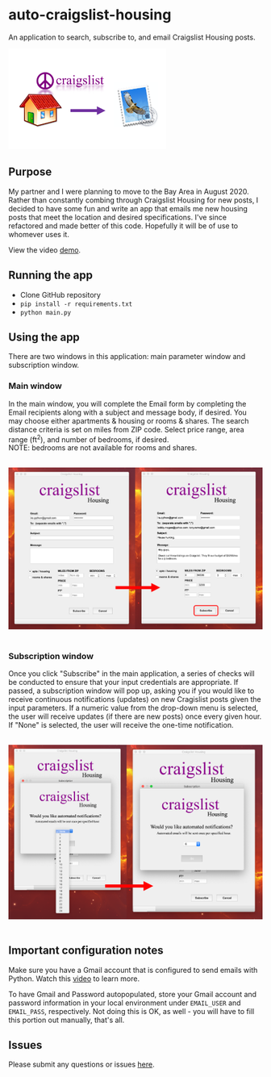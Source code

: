 # auto-craigslist-housing

An application to search, subscribe to, and email Craigslist Housing posts.

<img src="docs/craigslist_app.png" alt="Logo" height="200">

## Purpose

My partner and I were planning to move to the Bay Area in August 2020. Rather than constantly combing through Craigslist Housing for new posts, I decided to have some fun and write an app that emails me new housing posts that meet the location and desired specifications. I've since refactored and made better of this code. Hopefully it will be of use to whomever uses it.<br>

View the video <a href="https://i.imgur.com/4D2D3Tz.mp4">demo</a>.

## Running the app

* Clone GitHub repository
* ```pip install -r requirements.txt```
* ```python main.py```

## Using the app

There are two windows in this application: main parameter window and subscription window.<br>

### Main window

In the main window, you will complete the Email form by completing the Email recipients along with a subject and message body, if desired. You may choose either apartments & housing or rooms & shares. The search distance criteria is set on miles from ZIP code. Select price range, area range (ft<sup>2</sup>), and number of bedrooms, if desired.<br>NOTE: bedrooms are not available for rooms and shares.<br><br>

<img src="docs/main_app.png" alt="Main" width="800"><br><br>

### Subscription window

Once you click "Subscribe" in the main application, a series of checks will be conducted to ensure that your input credentials are appropriate. If passed, a subscription window will pop up, asking you if you would like to receive continuous notifications (updates) on new Cragislist posts given the input parameters. If a numeric value from the drop-down menu is selected, the user will receive updates (if there are new posts) once every given hour. If "None" is selected, the user will receive the one-time notification.<br><br>

<img src="docs/dialog_app.png" alt="Main" width="800"><br><br>

## Important configuration notes

Make sure you have a Gmail account that is configured to send emails with Python. Watch this <a href="https://www.youtube.com/watch?v=D-NYmDWiFjU">video</a> to learn more.

To have Gmail and Password autopopulated, store your Gmail account and password information in your local environment under ```EMAIL_USER``` and ```EMAIL_PASS```, respectively. Not doing this is OK, as well - you will have to fill this portion out manually, that's all.

## Issues

Please submit any questions or issues <a href="https://github.com/irahorecka/auto-craigslist-housing/issues">here</a>.
